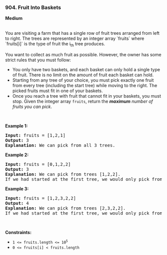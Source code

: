 ### 904. Fruit Into Baskets
**Medium**

<br>
You are visiting a farm that has a single row of fruit trees arranged from left to right. The trees are represented by an integer array `fruits` where `fruits[i]` is the type of fruit the i<sub>th</sub> tree produces.

You want to collect as much fruit as possible. However, the owner has some strict rules that you must follow:
- You only have two baskets, and each basket can only hold a single type of fruit. There is no limit on the amount of fruit each basket can hold.
- Starting from any tree of your choice, you must pick exactly one fruit from every tree (including the start tree) while moving to the right. The picked fruits must fit in one of your baskets.
- Once you reach a tree with fruit that cannot fit in your baskets, you must stop.
Given the integer array `fruits`, return the *__maximum__ number of fruits you can pick*.
<br>

**Example 1:**

<pre>
<b>Input:</b> fruits = [1,2,1]
<b>Output:</b> 3
<b>Explanation:</b> We can pick from all 3 trees.
</pre>

**Example 2:**

<pre>
<b>Input:</b> fruits = [0,1,2,2]
<b>Output:</b> 3
<b>Explanation:</b> We can pick from trees [1,2,2].
If we had started at the first tree, we would only pick from trees [0,1].
</pre>

**Example 3:**

<pre>
<b>Input:</b> fruits = [1,2,3,2,2]
<b>Output:</b> 4
<b>Explanation:</b> We can pick from trees [2,3,2,2].
If we had started at the first tree, we would only pick from trees [1,2].
</pre>
<br>

**Constraints:**

- <code>1 <= fruits.length <= 10<sup>5</sup></code>
- `0 <= fruits[i] < fruits.length`